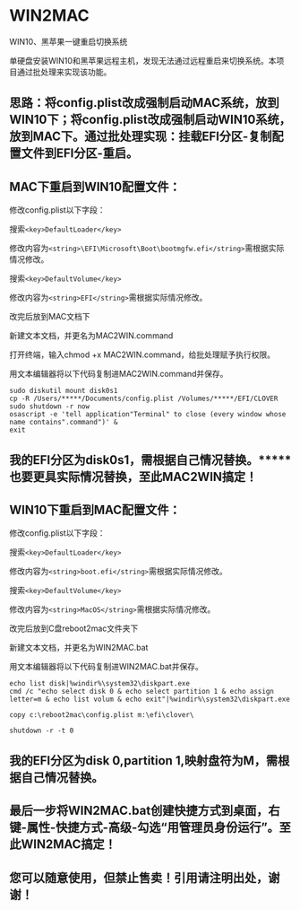 # WIN2MAC
WIN10、黑苹果一键重启切换系统

单硬盘安装WIN10和黑苹果远程主机，发现无法通过远程重启来切换系统。本项目通过批处理来实现该功能。

思路：将config.plist改成强制启动MAC系统，放到WIN10下；将config.plist改成强制启动WIN10系统，放到MAC下。通过批处理实现：挂载EFI分区-复制配置文件到EFI分区-重启。
-
MAC下重启到WIN10配置文件：
-
修改config.plist以下字段：

搜索`<key>DefaultLoader</key>`

修改内容为`<string>\EFI\Microsoft\Boot\bootmgfw.efi</string>`需根据实际情况修改。

搜索`<key>DefaultVolume</key>`

修改内容为`<string>EFI</string>`需根据实际情况修改。

改完后放到MAC文档下

新建文本文档，并更名为MAC2WIN.command

打开终端，输入chmod +x MAC2WIN.command，给批处理赋予执行权限。

用文本编辑器将以下代码复制进MAC2WIN.command并保存。

```
sudo diskutil mount disk0s1
cp -R /Users/*****/Documents/config.plist /Volumes/*****/EFI/CLOVER
sudo shutdown -r now
osascript -e 'tell application"Terminal" to close (every window whose name contains".command")' &
exit
```

我的EFI分区为disk0s1，需根据自己情况替换。*****也要更具实际情况替换，至此MAC2WIN搞定！
-

WIN10下重启到MAC配置文件：
-
修改config.plist以下字段：

搜索`<key>DefaultLoader</key>`

修改内容为`<string>boot.efi</string>`需根据实际情况修改。

搜索`<key>DefaultVolume</key>`

修改内容为`<string>MacOS</string>`需根据实际情况修改。

改完后放到C盘reboot2mac文件夹下

新建文本文档，并更名为WIN2MAC.bat

用文本编辑器将以下代码复制进WIN2MAC.bat并保存。

```
echo list disk|%windir%\system32\diskpart.exe
cmd /c "echo select disk 0 & echo select partition 1 & echo assign letter=m & echo list volum & echo exit"|%windir%\system32\diskpart.exe

copy c:\reboot2mac\config.plist m:\efi\clover\

shutdown -r -t 0
```

我的EFI分区为disk 0,partition 1,映射盘符为M，需根据自己情况替换。
-
最后一步将WIN2MAC.bat创建快捷方式到桌面，右键-属性-快捷方式-高级-勾选“用管理员身份运行”。至此WIN2MAC搞定！
-
您可以随意使用，但禁止售卖！引用请注明出处，谢谢！
-
